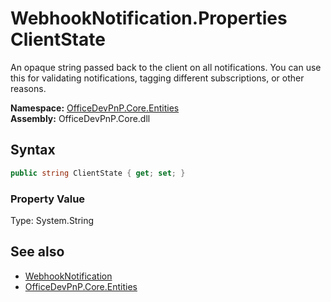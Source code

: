 # WebhookNotification.Properties ClientState
 An opaque string passed back to the client on all notifications. You can use this for validating notifications, tagging different subscriptions, or other reasons.   

**Namespace:** [OfficeDevPnP.Core.Entities](OfficeDevPnP.Core.Entities.md)  
**Assembly:** OfficeDevPnP.Core.dll  
## Syntax
```C#
public string ClientState { get; set; }
```

### Property Value
Type: System.String  

## See also
- [WebhookNotification](OfficeDevPnP.Core.Entities.WebhookNotification.md) 
- [OfficeDevPnP.Core.Entities](OfficeDevPnP.Core.Entities.md) 
